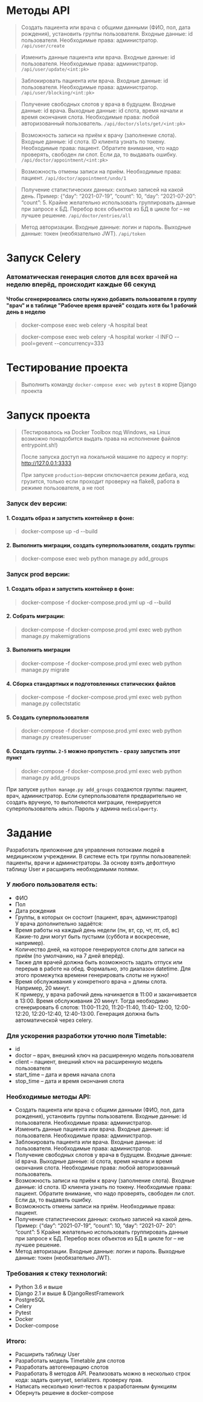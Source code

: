 # Методы API
> Создать пациента или врача с общими данными (ФИО, пол, дата рождения), 
> установить группы пользователя. Входные данные: id пользователя. 
> Необходимые права: администратор. `/api/user/create`

> Изменить данные пациента или врача. Входные данные: id пользователя. 
> Необходимые права: администратор. `/api/user/update/<int:pk>`

> Заблокировать пациента или врача. Входные данные: id пользователя. 
> Необходимые права: администратор. `/api/user/blocking/<int:pk>`

> Получение свободных слотов у врача в будущем. Входные данные: id врача. 
> Выходные данные: id слота, время начали и время окончания слота. 
> Необходимые права: любой авторизованный пользователь. `/api/doctor/slots/get/<int:pk>`

> Возможность записи на приём к врачу (заполнение слота). 
> Входные данные: id слота. ID клиента узнать по токену. 
> Необходимые права: пациент. Обратите внимание, что надо проверять, свободен ли слот. 
> Если да, то выдавать ошибку. `/api/doctor/appointment/<int:pk>`

> Возможность отмены записи на приём. 
> Необходимые права: пациент. `/api/doctor/appointment/undo/1`

> Получение статистических данных: сколько записей на какой день. 
> Пример: {“day”: “2021-07-19”, “count”: 10, “day”: “2021-07-20”: “count”: 5. 
> Крайне желательно использовать группировать данные при запросе к БД. 
> Перебор всех объектов из БД в цикле for – не лучшее решение. `/api/doctor/entries/all`

> Метод авторизации. Входные данные: логин и пароль. 
> Выходные данные: токен (необязательно JWT). `/api/token`

# Запуск Celery
### Автоматическая генерация слотов для всех врачей на неделю вперёд, происходит каждые 66 секунд
#### Чтобы сгенерировались слоты нужно добавить пользователя в группу "врач" и в таблице "Рабочее время врачей" создать хотя бы 1 рабочий день в неделю
> docker-compose exec web celery -A hospital beat

> docker-compose exec web celery -A hospital worker -l INFO --pool=gevent --concurrency=333

# Тестирование проекта
> Выполнить команду `docker-compose exec web pytest` в корне Django проекта

# Запуск проекта
> (Тестировалось на Docker Toolbox под Windows, на Linux возможно понадобится выдать права на исполнение файлов entrypoint.sh!)
>
> После запуска доступ на локальной машине по адресу и порту: http://127.0.0.1:3333
>
> При запуске `production`-версии отключается режим дебага, код грузится, только если проходит проверку на flake8, работа в режиме пользователя, а не root

### Запуск dev версии:
#### 1. Создать образ и запустить контейнер в фоне:
> docker-compose  up -d --build 
#### 2. Выполнить миграции, создать суперпользователя, создать группы:
> docker-compose exec web python manage.py add_groups


### Запуск prod версии:
#### 1. Создать образ и запустить контейнер в фоне:
> docker-compose -f docker-compose.prod.yml  up -d --build 
#### 2. Собрать миграции:
> docker-compose -f docker-compose.prod.yml exec web python manage.py makemigrations
#### 3. Выполнить миграции
> docker-compose -f docker-compose.prod.yml exec web python manage.py migrate
#### 4. Сборка стандартных и подготовленных статических файлов 
> docker-compose -f docker-compose.prod.yml exec web python manage.py collectstatic
#### 5. Создать суперпользователя
> docker-compose -f docker-compose.prod.yml exec web python manage.py createsuperuser
#### 6. Создать группы. `2-5` можно пропустить - сразу запустить этот пункт
> docker-compose -f docker-compose.prod.yml exec web python manage.py add_groups

 При запуске `python manage.py add_groups` создаются группы: пациент, врач, администратор. 
 Если суперпользователя предварительно не создать вручную, то выполняются миграции, 
 генерируется суперпользователь `admin`. Пароль у админа `medicalqwerty`.

# Задание

Разработать приложение для управления потоками людей в
медицинском учреждении. В системе есть три группы пользователей:
пациенты, врачи и администраторы. За основу взять дефолтную таблицу User
и расширить необходимыми полями.

### У любого пользователя есть:
- ФИО
- Пол
- Дата рождения
- Группы, в которых он состоит (пациент, врач, администратор)
<br>У врача дополнительно задаётся:
- Время работы на каждый день недели (пн, вт, ср, чт, пт, сб, вс)
Какие-то дни могут быть пустыми (суббота и воскресение,
например).
- Количество дней, на которое генерируются слоты для записи на
приём (по умолчанию, на 7 дней вперёд).
- Также для врачей должна быть возможность задать отпуск или
перерыв в работе на обед. Формально, это диапазон datetime.
Для этого промежутка времени генерировать слоты не нужно!
- Время обслуживания у конкретного врача = длины слота.
Например, 20 минут.
<br>К примеру, у врача рабочий день начинается в 11:00 и
заканчивается в 13:00. Время обслуживания 20 минут. Тогда
необходимо сгенерировать 6 слотов: 11:00-11:20, 11:20-11:40, 11:40-
12:00, 12:00-12:20, 12:20-12:40, 12:40-13:00. Генерация должна быть
автоматической через celery.

### Для ускорения разработки уточню поля Timetable:
- id
- doctor – врач, внешний ключ на расширенную модель
пользователя
- client – пациент, внешний ключ на расширенную модель
пользователя
- start_time – дата и время начала слота
- stop_time – дата и время окончания слота

### Необходимые методы API:
- Создать пациента или врача с общими данными (ФИО, пол, дата
рождения), установить группы пользователя. Входные данные: id
пользователя. Необходимые права: администратор.
- Изменить данные пациента или врача. Входные данные: id
пользователя. Необходимые права: администратор.
- Заблокировать пациента или врача. Входные данные: id
пользователя. Необходимые права: администратор.
- Получение свободных слотов у врача в будущем. Входные
данные: id врача. Выходные данные: id слота, время начали и
время окончания слота. Необходимые права: любой
авторизованный пользователь.
- Возможность записи на приём к врачу (заполнение слота).
Входные данные: id слота. ID клиента узнать по токену.
Необходимые права: пациент. Обратите внимание, что надо
проверять, свободен ли слот. Если да, то выдавать ошибку.
- Возможность отмены записи на приём. Необходимые права:
пациент.
- Получение статистических данных: сколько записей на какой
день. Пример: {“day”: “2021-07-19”, “count”: 10, “day”: “2021-07-
20”: “count”: 5 Крайне желательно использовать группировать
данные при запросе к БД. Перебор всех объектов из БД в цикле
for – не лучшее решение.
-  Метод авторизации. Входные данные: логин и пароль. Выходные
данные: токен (необязательно JWT).

### Требования к стеку технологий:
- Python 3.6 и выше
- Django 2.1 и выше & DjangoRestFramework
- PostgreSQL
- Celery
- Pytest
- Docker
- Docker-compose

### Итого:
- Расширить таблицу User
- Разработать модель Timetable для слотов
- Разработать автогенерацию слотов
- Разработать 8 методов API. Реализовать можно в несколько строк
кода: задать queryset, serializers. проверку прав.
- Написать несколько юнит-тестов к разработанным функциям
- Обернуть решение в docker-compose